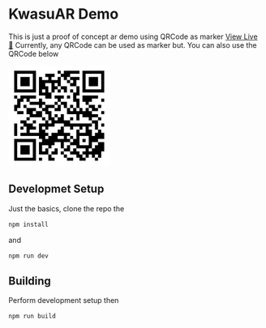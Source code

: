 # KwasuAR Demo

This is just a proof of concept ar demo using QRCode as marker
[View Live :rocket:](htpps://https://kwasu-ar-demo.netlify.app/#/qrscan)
Currently, any QRCode can be used as marker but. You can also use the QRCode below

<img src="src/assets/images/qr.png" alt="QRCode" width="200">

## Developmet Setup

Just the basics, clone the repo the

```bash
npm install
```

and

```bash
npm run dev
```

## Building

Perform development setup then

```bash
npm run build
```
